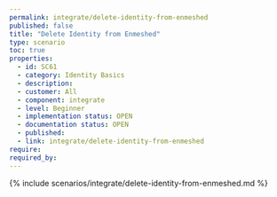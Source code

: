 ```yaml
---
permalink: integrate/delete-identity-from-enmeshed
published: false
title: "Delete Identity from Enmeshed"
type: scenario
toc: true
properties:
  - id: SC61
  - category: Identity Basics
  - description:
  - customer: All
  - component: integrate
  - level: Beginner
  - implementation status: OPEN
  - documentation status: OPEN
  - published:
  - link: integrate/delete-identity-from-enmeshed
require:
required_by:
---
```


{% include scenarios/integrate/delete-identity-from-enmeshed.md %}
